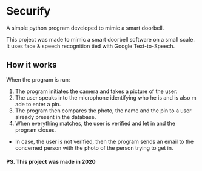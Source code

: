 # Securify
A simple python program developed to mimic a smart doorbell.

This project was made to mimic a smart doorbell software on a small scale. It uses face & speech recognition tied with Google Text-to-Speech.

## How it works

When the program is run:
1. The program initiates the camera and takes a picture of the user.
2. The user speaks into the microphone identifying who he is and is also m ade to enter a pin.
3. The program then compares the photo, the name and the pin to a user already present in the database.
4. When everything matches, the user is verified and let in and the program closes.
  * In case, the user is not verified, then the program sends an email to the concerned person with the photo of the person trying to get in.








#### PS. This project was made in 2020
